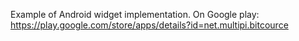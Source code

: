 Example of Android widget implementation. On Google play: https://play.google.com/store/apps/details?id=net.multipi.bitcource
